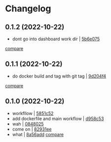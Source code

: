 # Changelog

## 0.1.2 (2022-10-22)

* dont go into dashboard work dir | [5b6e075](https://github.com/ashketchupppp/base-repo/commit/5b6e075db613ff5f913e7ea4fef3064826a3092b)

[compare](https://github.com/ashketchupppp/base-repo/compare/0.1.1...0.1.2)

## 0.1.1 (2022-10-22)

* do docker build and tag with git tag | [9d204f4](https://github.com/ashketchupppp/base-repo/commit/9d204f4fa60ea7065e947d2805c35ea03d6454ea)

[compare](https://github.com/ashketchupppp/base-repo/compare/0.1.0...0.1.1)

## 0.1.0 (2022-10-22)

* workfllow | [5851c52](https://github.com/ashketchupppp/base-repo/commit/5851c526c236c4f38d8760104cad32505e2fcd92)
* add dockerfile and main workflow | [d958c53](https://github.com/ashketchupppp/base-repo/commit/d958c53e6f2949fe1bf1860e67fbb4820ac2ac3f)
* wah | [0848025](https://github.com/ashketchupppp/base-repo/commit/0848025c2b86c46c7c78722ef74443654153726f)
* come on | [82931ee](https://github.com/ashketchupppp/base-repo/commit/82931ee3d23bc0d7358fbdaa929d08f174e040ed)
* what | [8a56add](https://github.com/ashketchupppp/base-repo/commit/8a56add308148d26ebda0cf74138dd287fac4fee)
[compare](https://github.com/ashketchupppp/base-repo/compare/67a17d5a83182121b39f981def74a3bae52c5301...8a56add308148d26ebda0cf74138dd287fac4fee)

